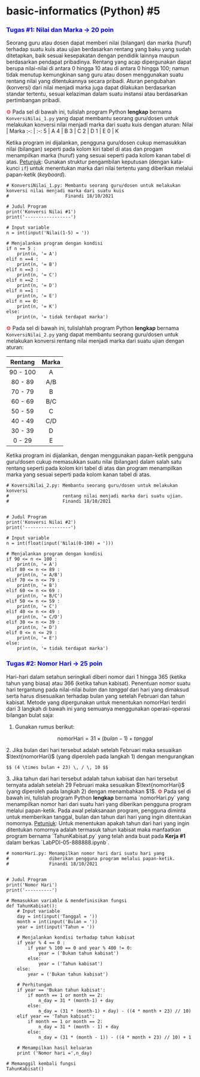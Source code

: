 # basic-informatics (Python) #5


### <span style="color:blue">Tugas #1: Nilai dan Marka &#8594; 20 poin</span>
Seorang guru atau dosen dapat memberi nilai (bilangan) dan marka (huruf) terhadap suatu kuis atau ujian berdasarkan rentang yang baku yang sudah ditetapkan, baik sesuai kesepakatan dengan pendidik lainnya maupun berdasarkan pendapat pribadinya. Rentang yang acap dipergunakan dapat berupa nilai-nilai di antara 0 hingga 10 atau di antara 0 hingga 100; namun tidak menutup kemungkinan sang guru atau dosen menggunakan suatu rentang nilai yang ditentukannya secara pribadi. Aturan pengubahan (konversi) dari nilai menjadi marka juga dapat dilakukan berdasarkan standar tertentu, sesuai kelaziman dalam suatu instansi atau berdasarkan pertimbangan pribadi.

<span style="color:red">&#9881;</span> Pada sel di bawah ini, tulislah program Python <b>lengkap</b> bernama `KonversiNilai_1.py` yang dapat membantu seorang guru/dosen untuk melakukan konversi nilai menjadi marka dari suatu kuis dengan aturan:
Nilai | Marka
:-: | :-:
5 | A
4 | B
3 | C
2 | D
1 | E
0 | K

Ketika program ini dijalankan, pengguna guru/dosen cukup memasukkan nilai (bilangan) seperti pada kolom kiri tabel di atas dan progam menampilkan marka (huruf) yang sesuai seperti pada kolom kanan tabel di atas.
<u>Petunjuk</u>: Gunakan struktur pengambilan keputusan (dengan kata-kunci `if`) untuk menentukan marka dari nilai tertentu yang diberikan melalui papan-ketik (<i>keyboard</i>).
```
# KonversiNilai_1.py: Membantu seorang guru/dosen untuk melakukan konversi nilai menjadi marka dari suatu kuis
#                     Finandi 18/10/2021

# Judul Program
print('Konversi Nilai #1')
print('-----------------')

# Input variable
n = int(input('Nilai(1-5) = '))

# Menjalankan program dengan kondisi
if n == 5 :
    print(n, '= A')
elif n ==4 :
    print(n, '= B')
elif n ==3 :
    print(n, '= C')
elif n ==2 :
    print(n, '= D')
elif n ==1 :
    print(n, '= E')
elif n == 0:
    print(n, '= K')
else:
    print(n, '= tidak terdapat marka')
```

<span style="color:red">&#9881;</span> Pada sel di bawah ini, tulislahlah program Python <b>lengkap</b> bernama `KonversiNilai_2.py` yang dapat membantu seorang guru/dosen untuk melakukan konversi rentang nilai menjadi marka dari suatu ujian dengan aturan:

Rentang | Marka
:-: | :-:
90 - 100 | A
80 - 89 | A/B
70 - 79 | B
60 - 69 | B/C
50 - 59 | C
40 - 49 | C/D
30 - 39 | D
0 - 29  | E

Ketika program ini dijalankan, dengan menggunakan papan-ketik pengguna guru/dosen cukup memasukkan suatu nilai (bilangan) dalam salah satu rentang seperti pada kolom kiri tabel di atas dan program menampilkan marka yang sesuai seperti pada kolom kanan tabel di atas.
```
# KoversiNilai_2.py: Membantu seorang guru/dosen untuk melakukan konversi
#                    rentang nilai menjadi marka dari suatu ujian.
#                    Finandi 18/10/2021


# Judul Program
print('Konversi Nilai #2')
print('-----------------')

# Input variable
n = int(float(input('Nilai(0-100) = ')))

# Menjalankan program dengan kondisi
if 90 <= n <= 100 :
    print(n, '= A')
elif 80 <= n <= 89 :
    print(n, '= A/B')
elif 70 <= n <= 79 :
    print(n, '= B')
elif 60 <= n <= 69 :
    print(n, '= B/C')
elif 50 <= n <= 59 :
    print(n, '= C')
elif 40 <= n <= 49 :
    print(n, '= C/D')
elif 30 <= n <= 39 :
    print(n, '= D')
elif 0 <= n <= 29 :
    print(n, '= E')
else:
    print(n, '= tidak terdapat marka')
```


### <span style="color:blue">Tugas #2: Nomor Hari &#8594; 25 poin</span>
Hari-hari dalam setahun seringkali diberi nomor dari 1 hingga 365 (ketika tahun yang biasa) atau 366 (ketika tahun kabisat). Penentuan nomor suatu hari tergantung pada nilai-nilai $bulan$ dan $tanggal$ dari hari yang dimaksud serta harus disesuaikan terhadap bulan yang setelah Februari dan tahun kabisat. Metode yang dipergunakan untuk menentukan $\text{nomorHari}$ terdiri dari 3 langkah di bawah ini yang semuanya menggunakan operasi-operasi bilangan bulat saja:

1. Gunakan rumus berikut:

    $$ \text{nomorHari} = 31 \times (bulan - 1) + tanggal $$
<p>
2. Jika bulan dari hari tersebut adalah setelah Februari maka sesuaikan $\text{nomorHari}$ (yang diperoleh pada langkah 1) dengan mengurangkan

    $$ (4 \times bulan + 23) \, / \, 10 $$
<p>
3. Jika tahun dari hari tersebut adalah tahun kabisat dan hari tersebut ternyata adalah setelah 29 Februari maka sesuaikan $\text{nomorHari}$ (yang diperoleh pada langkah 2) dengan menambahkan $1$.
<span style="color:red">&#9881;</span> Pada sel di bawah ini, tulislah program Python <b>lengkap</b> bernama `nomorHari.py` yang menampilkan nomor hari dari suatu hari yang diberikan pengguna program melalui papan-ketik. Pada awal pelaksanaan program, pengguna diminta untuk memberikan tanggal, bulan dan tahun dari hari yang ingin ditentukan nomornya.
<u>Petunjuk</u>: Untuk menentukan apakah tahun dari hari yang ingin ditentukan nomornya adalah termasuk tahun kabisat maka manfaatkan program bernama `TahunKabisat.py` yang telah anda buat pada <b>Kerja #1</b> dalam berkas `LabPDI-05-888888.ipynb`.

```
# nomorHari.py: Menampilkan nomor hari dari suatu hari yang 
#               diberikan pengguna program melalui papan-ketik.
#               Finandi 18/10/2021


# Judul Program
print('Nomor Hari')
print('----------')

# Memasukkan variable & mendefinisikan fungsi 
def TahunKabisat():
    # Input variable
    day = int(input('Tanggal = '))
    month = int(input('Bulan = '))
    year = int(input('Tahun = '))
    
    # Menjalankan kondisi terhadap tahun kabisat
    if year % 4 == 0 :
        if year % 100 == 0 and year % 400 != 0:
            year = ('Bukan tahun kabisat')
        else:
            year = ('Tahun kabisat')
    else:
        year = ('Bukan tahun kabisat')
        
    # Perhitungan
    if year == 'Bukan tahun kabisat':
        if month == 1 or month == 2:
            n_day = 31 * (month-1) + day
        else:
            n_day = (31 * (month-1) + day) - ((4 * month + 23) // 10)
    elif year == 'Tahun kabisat':
        if month == 1 or month == 2:
            n_day = 31 * (month - 1) + day
        else:
            n_day = (31 * (month - 1)) - ((4 * month + 23) // 10) + 1
            
    # Menampilkan hasil keluaran
    print ('Nomor hari =',n_day)
        
# Memanggil kembali fungsi
TahunKabisat()
```
  
